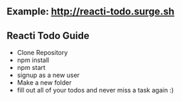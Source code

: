 ## Example: http://reacti-todo.surge.sh

## Reacti Todo Guide

* Clone Repository
* npm install
* npm start
* signup as a new user
* Make a new folder
* fill out all of your todos and never miss a task again :)